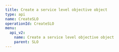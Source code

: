 ```yaml
---
title: Create a service level objective object
type: api
name: CreateSLO
operationId: CreateSLO
menu:
  api_v2:
    name: Create a service level objective object
    parent: SLO
---
```

